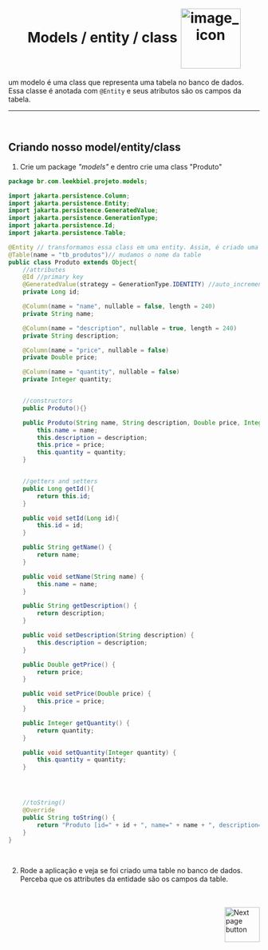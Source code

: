 <h1 align="center">
    Models / entity / class
    <img src="https://img.icons8.com/external-itim2101-blue-itim2101/256/external-blueprint-engineering-itim2101-blue-itim2101-4.png" alt="image_icon" width="120px" align="center">
</h1>

um modelo é uma class que representa uma tabela no banco de dados. Essa classe é anotada com `@Entity` e seus atributos são os campos da tabela.


<hr>
<br>

<h2>Criando nosso model/entity/class</h2>

1. Crie um package *"models"* e dentro crie uma class "Produto"

```java
package br.com.leekbiel.projeto.models;

import jakarta.persistence.Column;
import jakarta.persistence.Entity;
import jakarta.persistence.GeneratedValue;
import jakarta.persistence.GenerationType;
import jakarta.persistence.Id;
import jakarta.persistence.Table;

@Entity // transformamos essa class em uma entity. Assim, é criado uma table.
@Table(name = "tb_produtos")// mudamos o nome da table
public class Produto extends Object{
    //attributes
    @Id //primary key
    @GeneratedValue(strategy = GenerationType.IDENTITY) //auto_increment
    private Long id;

    @Column(name = "name", nullable = false, length = 240)
    private String name;

    @Column(name = "description", nullable = true, length = 240)
    private String description;

    @Column(name = "price", nullable = false)
    private Double price;

    @Column(name = "quantity", nullable = false)
    private Integer quantity;


    //constructors
    public Produto(){}

    public Produto(String name, String description, Double price, Integer quantity){
        this.name = name;
        this.description = description;
        this.price = price;
        this.quantity = quantity;
    }


    //getters and setters
    public Long getId(){
        return this.id;
    }

    public void setId(Long id){
        this.id = id;
    }

    public String getName() {
        return name;
    }

    public void setName(String name) {
        this.name = name;
    }

    public String getDescription() {
        return description;
    }

    public void setDescription(String description) {
        this.description = description;
    }

    public Double getPrice() {
        return price;
    }

    public void setPrice(Double price) {
        this.price = price;
    }

    public Integer getQuantity() {
        return quantity;
    }

    public void setQuantity(Integer quantity) {
        this.quantity = quantity;
    }




    //toString()
    @Override
    public String toString() {
        return "Produto [id=" + id + ", name=" + name + ", description=" + description + ", price=" + price + ", quantity=" + quantity + "]";
    }
}
```

<br>

2. Rode a aplicação e veja se foi criado uma table no banco de dados. Perceba que os attributes da entidade são os campos da table.

<br>
<br>


<!-- Next page button -->
<a href="https://github.com/lGabrielDev/handling_request_status_with_responseEntity/blob/main/1.javaWeb/2.controllers.md">
  <img src="https://cdn-icons-png.flaticon.com/512/892/892657.png" alt="Next page button" width="70px" align="right">
</a>